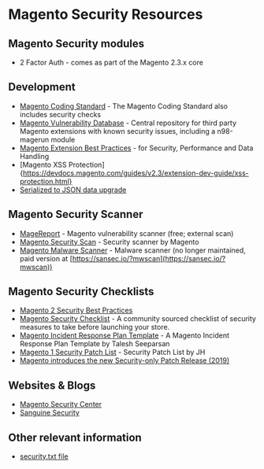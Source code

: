 # Magento Security Resources

## Magento Security modules
- 2 Factor Auth - comes as part of the Magento 2.3.x core

## Development
- [Magento Coding Standard](https://github.com/magento/magento-coding-standard) - The Magento Coding Standard also includes security checks
- [Magento Vulnerability Database](https://github.com/gwillem/magevulndb) - Central repository for third party Magento extensions with known security issues, including a n98-magerun module
- [Magento Extension Best Practices](https://devdocs.magento.com/guides/v2.3/ext-best-practices/extension-coding/security-performance-data-bp.html) - for Security, Performance and Data Handling
- [Magento XSS Protection]{https://devdocs.magento.com/guides/v2.3/extension-dev-guide/xss-protection.html}
- [Serialized to JSON data upgrade](https://devdocs.magento.com/guides/v2.3/ext-best-practices/tutorials/serialized-to-json-data-upgrade.html)

## Magento Security Scanner
- [MageReport](https://www.magereport.com) - Magento vulnerability scanner (free; external scan)
- [Magento Security Scan](https://account.magento.com/scanner/) - Security scanner by Magento
- [Magento Malware Scanner](https://github.com/gwillem/magento-malware-scanner) - Malware scanner (no longer maintained, paid version at [https://sansec.io/?mwscan](https://sansec.io/?mwscan))

## Magento Security Checklists

- [Magento 2 Security Best Practices](https://docs.magento.com/m2/ce/user_guide/magento/magento-security-best-practices.html) 
- [Magento Security Checklist](https://github.com/talesh/magento-security-checklist) - A community sourced checklist of security measures to take before launching your store.
- [Magento Incident Response Plan Template](https://github.com/talesh/response) - A Magento Incident Response Plan Template by Talesh Seeparsan
- [Magento 1 Security Patch List](https://docs.google.com/spreadsheets/d/1MTbU9Bq130zrrsJwLIB9d8qnGfYZnkm4jBlfNaBF19M/edit#gid=192164130) - Security Patch List by JH
- [Magento introduces the new Security-only Patch Release (2019)](https://community.magento.com/t5/Magento-DevBlog/Introducing-the-New-Security-only-Patch-Release/ba-p/141287)

## Websites & Blogs
- [Magento Security Center](http://magento.com/security/)
- [Sanguine Security](https://sansec.io/)

## Other relevant information
- [security.txt file](https://securitytxt.org/)
